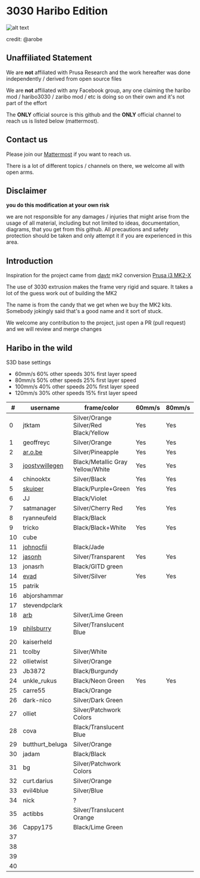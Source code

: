 # 3030 Haribo Edition

![alt text][teaser]

[teaser]: http://i.imgur.com/pz1YWP5.jpg "3030 Haribo Edition in Black"

credit: @arobe

## Unaffiliated Statement

We are **not** affiliated with Prusa Research and the work hereafter was done independently / derived from open source files

We are **not** affiliated with any Facebook group, any one claiming the haribo mod / haribo3030 / zaribo mod / etc is doing so on their own and it's not part of the effort

The **ONLY** official source is this github and the **ONLY** official channel to reach us is listed below (mattermost).  

## Contact us

Please join our [Mattermost](http://3dprinting.community) if you want to reach us.

There is a lot of different topics / channels on there, we welcome all with open arms.

## Disclaimer

**you do this modification at your own risk**

we are not responsible for any damages / injuries that might arise from the usage of all material, including but not limited to ideas, documentation, diagrams, that you get from this github.  All precautions and safety protection should be taken and only attempt it if you are experienced in this area.

## Introduction
Inspiration for the project came from [davtr](http://www.thingiverse.com/davtr/about) mk2 conversion [Prusa i3 MK2-X](http://www.thingiverse.com/thing:1692666)

The use of 3030 extrusion makes the frame very rigid and square.  It takes a lot of the guess work out of building the MK2

The name is from the candy that we get when we buy the MK2 kits.  Somebody jokingly said that's a good name and it sort of stuck.

We welcome any contribution to the project, just open a PR (pull request) and we will review and merge changes

## Haribo in the wild

S3D base settings

- 60mm/s 60% other speeds 30% first layer speed
- 80mm/s 50% other speeds 25% first layer speed
- 100mm/s 40% other speeds 20% first layer speed
- 120mm/s 30% other speeds 15% first layer speed

|\#|username|frame/color|60mm/s|80mm/s|>100mm/s|
|-----|-----|-----|-----|-----|-----|
|0|jtktam|Silver/Orange<br/>Silver/Red<br/>Black/Yellow|Yes|Yes|Yes|
|1|geoffreyc|Silver/Orange|Yes|Yes|Yes|
|2|[ar.o.be](http://imgur.com/a/lWbZ5)|Silver/Pineapple|Yes|Yes|Yes|
|3|[joostvwillegen](http://imgur.com/a/RYOfm)|Black/Metallic Gray<br/>Yellow/White|Yes|Yes|Yes|
|4|chinooktx|Silver/Black|Yes|Yes|Yes|
|5|[skuiper](http://imgur.com/a/5j4W8)|Black/Purple+Green|Yes|Yes||
|6|JJ|Black/Violet||||
|7|satmanager|Silver/Cherry Red|Yes|Yes||
|8|ryanneufeld|Black/Black||||
|9|tricko|Black/Black+White|Yes|Yes|Yes|
|10|cube|||||
|11|[johnocfii](http://imgur.com/a/TPEzO)|Black/Jade||||
|12|[jasonh](http://imgur.com/a/vpMrx)|Silver/Transparent|Yes|Yes|Yes|
|13|jonasrh|Black/GITD green||||
|14|[evad](http://imgur.com/a/PWNlf)|Silver/Silver|Yes|Yes|Yes|
|15|patrik|||||
|16|abjorshammar|||||
|17|stevendpclark|||||
|18|[arb](http://imgur.com/a/QF9FW)|Silver/Lime Green||||
|19|[philsburry](http://imgur.com/a/lQyBh)|Silver/Translucent Blue||||
|20|kaiserheld|||||
|21|tcolby|Silver/White||||
|22|ollietwist|Silver/Orange||||
|23|Jb3872|Black/Burgundy||||
|24|unkle_rukus|Black/Neon Green|Yes|Yes|Yes|
|25|carre55|Black/Orange||||
|26|dark-nico|Silver/Dark Green||||
|27|olliet|Silver/Patchwork Colors||||
|28|cova|Black/Translucent Blue||||
|29|butthurt_beluga|Silver/Orange||||
|30|jadam|Black/Black||||
|31|bg|Silver/Patchwork Colors||||
|32|curt.darius|Silver/Orange||||
|33|evil4blue|Silver/Blue||||
|34|nick|?||||
|35|actibbs|Silver/Translucent Orange||||
|36|Cappy175|Black/Lime Green||||
|37||||||
|38||||||
|39||||||
|40||||||
